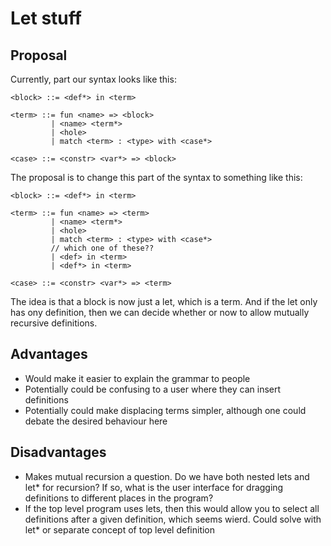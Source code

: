 # Let stuff

## Proposal

Currently, part our syntax looks like this:

```
<block> ::= <def*> in <term>

<term> ::= fun <name> => <block>
         | <name> <term*>
         | <hole>
         | match <term> : <type> with <case*>

<case> ::= <constr> <var*> => <block>
```

The proposal is to change this part of the syntax to something like this:

```
<block> ::= <def*> in <term>

<term> ::= fun <name> => <term>
         | <name> <term*>
         | <hole>
         | match <term> : <type> with <case*>
         // which one of these??
         | <def> in <term>
         | <def*> in <term>

<case> ::= <constr> <var*> => <term>
```

The idea is that a block is now just a let, which is a term. And if the let only has ony definition, then we can decide whether or now to allow mutually recursive definitions.

## Advantages

- Would make it easier to explain the grammar to people
- Potentially could be confusing to a user where they can insert definitions
- Potentially could make displacing terms simpler, although one could debate the desired behaviour here

## Disadvantages

- Makes mutual recursion a question. Do we have both nested lets and let* for recursion? If so, what is the user interface for dragging definitions to different places in the program?
- If the top level program uses lets, then this would allow you to select all definitions after a given definition, which seems wierd. Could solve with let* or separate concept of top level definition
